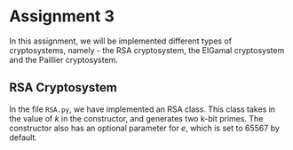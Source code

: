 # Assignment 3

In this assignment, we will be implemented different types of cryptosystems, namely - the RSA cryptosystem, the ElGamal cryptosystem and the Paillier cryptosystem.

## RSA Cryptosystem

In the file `RSA.py`, we have implemented an RSA class. This class takes in the value of $k$ in the constructor, and generates two k-bit primes. The constructor also has an optional parameter for $e$, which is set to 65567 by default.